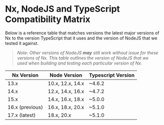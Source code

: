 # Nx, NodeJS and TypeScript Compatibility Matrix

Below is a reference table that matches versions the latest major versions of Nx to the version TypeScript that it uses
and the version of NodeJS that we tested it against.

> _Note: Other versions of NodeJS **may** still work without issue for these versions of Nx. This table outlines the
> version of NodeJS that we used when building and testing each particular version of Nx._

| Nx Version      | Node Version     | Typescript Version |
| --------------- | ---------------- | ------------------ |
| 13.x            | 10.x, 12.x, 14.x | ~4.6.2             |
| 14.x            | 12.x, 14.x, 16.x | ~4.7.2             |
| 15.x            | 14.x, 16.x, 18.x | ~5.0.0             |
| 16.x (previous) | 16.x, 18.x, 20.x | ~5.1.0             |
| 17.x (latest)   | 18.x, 20.x       | ~5.1.0             |
